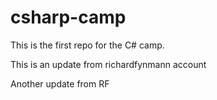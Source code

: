 # csharp-camp
This is the first repo for the C# camp.

This is an update from richardfynmann account

Another update from RF
